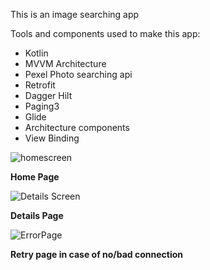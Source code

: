 This is an image searching app

Tools and components used to make this app:

- Kotlin
- MVVM Architecture
- Pexel Photo searching api
- Retrofit
- Dagger Hilt
- Paging3
- Glide
- Architecture components
- View Binding

![homescreen](https://user-images.githubusercontent.com/42430976/126045425-a3749b77-82b2-436c-bfdb-9407a8292ef0.PNG)

**Home Page**

![Details Screen](https://user-images.githubusercontent.com/42430976/126045422-c22ba009-51a3-4e1b-9106-6ae14ece46d1.PNG)

**Details Page**

![ErrorPage](https://user-images.githubusercontent.com/42430976/126045419-6cc8697c-b5c1-4c9c-b637-25cafb94ec79.PNG)

**Retry page in case of no/bad connection**

